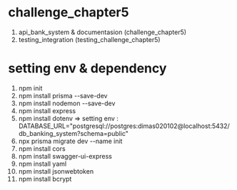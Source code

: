 # challenge_chapter5

1. api_bank_system & documentasion (challenge_chapter5)
2. testing_integration (testing_challenge_chapter5)

# setting env & dependency

1. npm init
2. npm install prisma --save-dev
3. npm install nodemon --save-dev
4. npm install express
5. npm install dotenv
=> setting env : DATABASE_URL="postgresql://postgres:dimas020102@localhost:5432/db_banking_system?schema=public"
6. npx prisma migrate dev --name init
7. npm install cors
8. npm install swagger-ui-express
9. npm install yaml
10. npm install jsonwebtoken
11. npm install bcrypt
